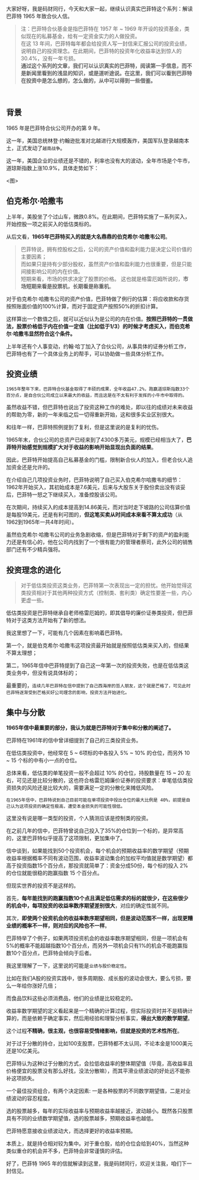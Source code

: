 大家好呀，我是码财同行，今天和大家一起，继续认识真实巴菲特这个系列：解读巴菲特 1965 年致合伙人信。

> 注：巴菲特合伙基金是指巴菲特在 1957 年 ~ 1969 年开设的投资基金，类似现在的私募基金，给有一定资金实力的人做投资。<br> 在这 13 年间，巴菲特每年都会给投资人写一封信来汇报公司的投资业绩，说明自己的投资理念。在此期间，巴菲特的投资年化收益率达到惊人的 30.4%，没有一年亏损。<br> **通过这个系列的文章，我们可以认识真实的巴菲特，阅读第一手信息，而不是新闻里看到的浅显的知识，或是道听途说。在这里，我们可以看到巴菲特在投资中是怎么想的，怎么做的，从中可以得到一些借鉴。**

<br>

## 背景
1965 年是巴菲特合伙公司开办的第 9 年。

这一年，美国总统林登·约翰逊批准对北越进行大规模轰炸，美国军队登录越南本土，正式发动了`越南战争`。

这一年，美国企业的业绩还是不错的，利率也没有大的波动，全年市场是个牛市，道琼斯指数上涨10.9%，具体走势如下：

<图>


## 伯克希尔·哈撒韦
上半年，美股坐了个过山车，微跌0.8%。在此期间，巴菲特实施了一系列买入，开始控股一项之前买入的低估类标的。

从后文看，**1965年巴菲特买入的就是大名鼎鼎的伯克希尔·哈撒韦公司**。

> 巴菲特说，拥有控股权之后，公司的资产价值和盈利能力是决定公司价值的主要因素；<br>
而如果只是持有少部分股权，虽然资产价值和盈利能力也很重要，但是只能间接影响公司的内在价值。<br>短期来看，市场的供求决定了股票的价格。 这也就是格雷厄姆所说的，**市场短期来看是投票机，长期看是称重机**。


对于伯克希尔·哈撒韦公司的资产价值，巴菲特做了例行的估算：将应收款和存货按照账面价值的100%计算，而对于固定资产按照50%的折扣计算。

这样算出一个数值之后，就可以近似认为是公司的内在价值。**按照巴菲特的一贯做法，股票价格低于内在价值一定值（比如低于1/3）的时候才考虑买入，而伯克希尔·哈撒韦显然符合这个条件。**

上半年还有个人事变动，约翰·哈丁加入了合伙公司，从事具体的证券分析工作，巴菲特也有了一个具体业务上的帮手，可以协助做一些具体分析工作。

## 投资业绩
`1965年整年下来，巴菲特合伙基金取得了丰硕的成果，全年收益47.2%，跑赢道琼斯指数33个百分点，是自合伙公司成立以来最大的收益，而且这是在不太有利于发挥的小牛市中取得的。`

虽然收益不错，但巴菲特也说出了投资这种工作的难处，即以往的成绩对未来收益的帮助为零，新的一年来临之后一切得重新开始，这和很多实业区别很大。

和往年一样，巴菲特照例提到了复利，但是这里说的是复利的忧伤。

1965年末，合伙公司的总资产已经来到了4300多万美元，规模已经相当大了，**巴菲特开始感觉到规模扩大对于收益的影响开始显现出负面的结果**。

因此，巴菲特开始提高自己私募基金的门槛，限制新合伙人的加入，但老合伙人追加资金还是允许的。

在介绍自己几项投资业务时，巴菲特说明了自己买入伯克希尔哈撒韦的细节：1962年开始买入，其初始成本是7.6美元，后来与大股东关于股份卖出没有谈妥后，巴菲特一怒之下继续买入，准备控股该公司。

在次期间，持续买入的成本提高到14.86美元，而对当时走下坡路的公司估算价值是每股19美元，还是有利可图的，**但这笔买卖从时间成本来看不算太成功**（从1962到1965年一共4年时间）。

虽然伯克希尔·哈撒韦公司的业务急剧收缩，但是巴菲特对于剩下的资产的盈利能力还是有信心的，他在公司内找到了一个很有能力的管理者蔡司，此外公司的销售部门还有不少精兵强将。

## 投资理念的进化

>对于低估类投资这类业务，巴菲特第一次表现出一定的担忧。他开始觉得这类投资相对于其他两种投资方式（控制类、套利类）确定性要差一些，内心更虚一些。

低估类投资是巴菲特继承自老师格雷厄姆的，即其倡导的廉价证券类投资，但巴菲特对于这类方法开始有了新的想法。

我这里想了一下，可能有几个因素在影响着巴菲特。

第一个，就是伯克希尔·哈撒韦这项投资最开始就是按照低估类来买入的，但结果不算太理想；

第二，1965年信中巴菲特提到了自己这一年第一次的投资失败，也是在低估类这类业务中，但没有说具体标的；

最重要的，`连续几年巴菲特在信中提到了自己西海岸的哲人朋友，这个就是芒格了，可见此时巴菲特逐渐受到芒格买好公司理念的影响，投资方法开始进化。`

## 集中与分散

**1965年信中最重要的部分，我认为就是巴菲特对于集中和分散的阐述了。**

巴菲特在1961年的信中曾详细提到了自己的三类投资业务。

在低估类投资中，他经常在 5 ~ 6项标的中各投入 5% ~ 10% 的仓位，而另外 10 ~ 15 个标的中有小一点的仓位。

总体来看，低估类的单笔投资一般不会超过 10% 的仓位，持股数量在 15 ~ 20 左右，可见还是比较分散的，这也符合格雷厄姆廉价证券的投资要求：单笔低估类投资损失的风险还是比较大的，需要满足一定的分散化来摊低风险。

`在1965年信中，巴菲特说到自己目前可能在单项投资中投出仓位的最大比例是 40%，前提是自己认为这项投资的确定性极高，遭受本金损失的可能性很低。`

这里没有说是哪一类型的投资，个人猜测应该是控制类的投资。

在之前几年的信中，巴菲特曾说自己投入了35%的仓位到一个标的，是异常高的，这里巴菲特似乎提高了这项限制，更加集中了。

信中谈到，如果能找到50个投资机会，每个机会的预期收益率的数学期望（预期收益率根据概率不同有波动范围，收益率波动集合的加权平均值就是数学期望）都高于投资指数15个百分点，那投资就简单了：资金分成50份，每个标的投入 2% 的仓位就能很稳的跑赢指数 15 个百分点。

但现实世界的投资不是这样的。

首先，**每年能找到的跑赢指数10个点且满足低估需求的标的就很少，在这些很少的机会中，每项投资的收益率数序期望差别很大**，对应的确定性就不同。

其次，**即使两个投资机会的收益率数序期望相同，但是波动范围不一样，出现更糟业绩的概率不一样，则对应的风险也不一样**。

巴菲特举了个例子，如果两项投资机会的收益率数序期望相同，但是一项机会有5%的概率不能超越指数10个百分点，而另外一项机会只有1%的机会不能跑赢指数10个百分点，巴菲特会倾向于后者。

我这里理解了一下，这里说的可能是`业绩与股价稳定性`。

比如在我们A股的投资实践中，很多周期股、成长股的波动会很大，要么亏损，要么一年给你涨好几倍；

而食品饮料这些必须消费品，他们的业绩是比较稳定的。

收益率数学期望的定义看起来是一个精确的计算过程，但实际投资时并不是精确计算的，而是依赖于确定事实，然后用经验和理智分析事实，**得出大致的数学期望**。

这个过程**不精确，很主观，也很容易受情绪影响，但就是投资的艺术性所在**。

对于过于分散的持仓，比如100支股票，巴菲特都不太认同，不论本金是1000美元还是10亿美元。

巴菲特认为这种过于分散的方式，会拉低收益率的整体期望值（毕竟，高收益率且价格便宜的股票没有那么好找，没法分散嘛），而其平滑业绩波动的好处远不能弥补这项损失。

一个最佳投资组合，有两个决定因素: 一是各种股票的不同数学期望值，二是对业绩波动的容忍程度。

选的股票越多，每年的实际收益率与预期收益率越接近，波动越小。既然各只股票具有不同的业绩数学期望值，选的股票越多，预期收益率也越低。

巴菲特愿意接收业绩波动大，而选择更好的收益率预期。

本质上，就是持仓相对较为集中。对于重仓股，给的仓位会给到40%，当然这种类似重仓的机会并不多，巴菲特会非常谨慎的评估。


好了，巴菲特 1965 年的信就解读到这里，我是码财同行，欢迎关注我，咱们下一封信见。
